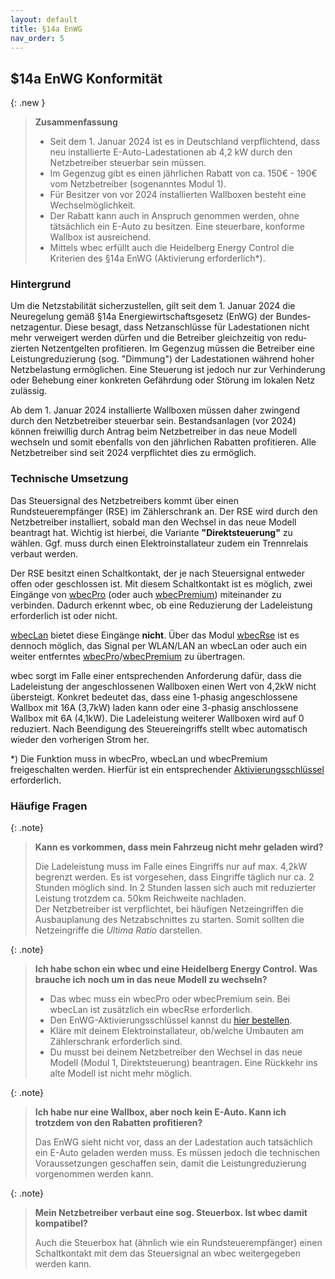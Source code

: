 ```yaml
---
layout: default
title: §14a EnWG
nav_order: 5
---
```

## $14a EnWG Konformität

{: .new }
> **Zusammenfassung**  
>
> - Seit dem 1. Januar 2024 ist es in Deutschland verpflichtend, dass neu installierte E-Auto-Ladestationen ab 4,2 kW durch den Netzbetreiber steuerbar sein müssen.
> - Im Gegenzug gibt es einen jährlichen Rabatt von ca. 150€ - 190€ vom Netzbetreiber (sogenanntes Modul 1).
> - Für Besitzer von vor 2024 installierten Wallboxen besteht eine Wechselmöglichkeit. 
> - Der Rabatt kann auch in Anspruch genommen werden, ohne tätsächlich ein E-Auto zu besitzen. Eine steuerbare, konforme Wallbox ist ausreichend.
> - Mittels wbec erfüllt auch die Heidelberg Energy Control die Kriterien des §14a EnWG (Aktivierung erforderlich*).

### Hintergrund
Um die Netz­sta­bi­lität sicher­zu­stellen, gilt seit dem 1. Januar 2024 die Neure­ge­lung gemäß §14a Ener­gie­wirt­schafts­ge­setz (EnWG) der Bundes­netz­agentur. Diese besagt, dass Netz­an­schlüsse für Ladestationen nicht mehr verwei­gert werden dürfen und die Betreiber gleich­zeitig von redu­zierten Netz­ent­gelten profi­tieren. Im Gegenzug müssen die Betreiber eine Leistungreduzierung (sog. "Dimmung") der Ladestationen während hoher Netz­be­las­tung ermöglichen. Eine Steue­rung ist jedoch nur zur Verhin­de­rung oder Behe­bung einer konkreten Gefähr­dung oder Störung im lokalen Netz zulässig.   

Ab dem 1. Januar 2024 installierte Wallboxen müssen daher zwingend durch den Netzbetreiber steuerbar sein. Bestandsanlagen (vor 2024) können freiwillig durch Antrag beim Netzbetreiber in das neue Modell wechseln und somit ebenfalls von den jährlichen Rabatten profitieren. Alle Netzbetreiber sind seit 2024 verpflichtet dies zu ermöglich.  

### Technische Umsetzung
Das Steuersignal des Netzbetreibers kommt über einen Rundsteuerempfänger (RSE) im Zählerschrank an. Der RSE wird durch den Netzbetreiber installiert, sobald man den Wechsel in das neue Modell beantragt hat. Wichtig ist hierbei, die Variante **"Direktsteuerung"** zu wählen. Ggf. muss durch einen Elektroinstallateur zudem ein Trennrelais verbaut werden.  

Der RSE besitzt einen Schaltkontakt, der je nach Steuersignal entweder offen oder geschlossen ist. Mit diesem Schaltkontakt ist es möglich, zwei Eingänge von [wbecPro](products\wbecPro.html) (oder auch [wbecPremium](products\wbecPremium.html)) miteinander zu verbinden. Dadurch erkennt wbec, ob eine Reduzierung der Ladeleistung erforderlich ist oder nicht.  

[wbecLan](products\wbecLan.html) bietet diese Eingänge **nicht**. Über das Modul [wbecRse](products\wbecRse.html) ist es dennoch möglich, das Signal per WLAN/LAN an wbecLan oder auch ein weiter entferntes [wbecPro](products\wbecPro.html)/[wbecPremium](products\wbecPremium.html) zu übertragen.  

wbec sorgt im Falle einer entsprechenden Anforderung dafür, dass die Ladeleistung der angeschlossenen Wallboxen einen Wert von 4,2kW nicht übersteigt. Konkret bedeutet das, dass eine 1-phasig angeschlossene Wallbox mit 16A (3,7kW) laden kann oder eine 3-phasig anschlossene Wallbox mit 6A (4,1kW). Die Ladeleistung weiterer Wallboxen wird auf 0 reduziert.
Nach Beendigung des Steuereingriffs stellt wbec automatisch wieder den vorherigen Strom her.  

*) Die Funktion muss in wbecPro, wbecLan und wbecPremium freigeschalten werden. Hierfür ist ein entsprechender [Aktivierungsschlüssel](bestellung.html) erforderlich. 

### Häufige Fragen

{: .note}
> **Kann es vorkommen, dass mein Fahrzeug nicht mehr geladen wird?**
>
> Die Ladeleistung muss im Falle eines Eingriffs nur auf max. 4,2kW begrenzt werden. Es ist vorgesehen, dass Eingriffe täglich nur ca. 2 Stunden möglich sind. In 2 Stunden lassen sich auch mit reduzierter Leistung trotzdem ca. 50km Reichweite nachladen.  
> Der Netzbetreiber ist verpflichtet, bei häufigen Netzeingriffen die Ausbauplanung des Netzabschnittes zu starten. Somit sollten die Netzeingriffe die *Ultima Ratio* darstellen.  

{: .note}
> **Ich habe schon ein wbec und eine Heidelberg Energy Control. Was brauche ich noch um in das neue Modell zu wechseln?**
>
> - Das wbec muss ein wbecPro oder wbecPremium sein. Bei wbecLan ist zusätzlich ein wbecRse erforderlich.  
> - Den EnWG-Aktivierungsschlüssel kannst du [hier bestellen](bestellung.html).  
> - Kläre mit deinem Elektroinstallateur, ob/welche Umbauten am Zählerschrank erforderlich sind.  
> - Du musst bei deinem Netzbetreiber den Wechsel in das neue Modell (Modul 1, Direktsteuerung) beantragen. Eine Rückkehr ins alte Modell ist nicht mehr möglich.   

{: .note}
> **Ich habe nur eine Wallbox, aber noch kein E-Auto. Kann ich trotzdem von den Rabatten profitieren?**
>
> Das EnWG sieht nicht vor, dass an der Ladestation auch tatsächlich ein E-Auto geladen werden muss. Es müssen jedoch die technischen Voraussetzungen geschaffen sein, damit die Leistungreduzierung vorgenommen werden kann.  

{: .note}
> **Mein Netzbetreiber verbaut eine sog. Steuerbox. Ist wbec damit kompatibel?**
>
> Auch die Steuerbox hat (ähnlich wie ein Rundsteuerempfänger) einen Schaltkontakt mit dem das Steuersignal an wbec weitergegeben werden kann.  
